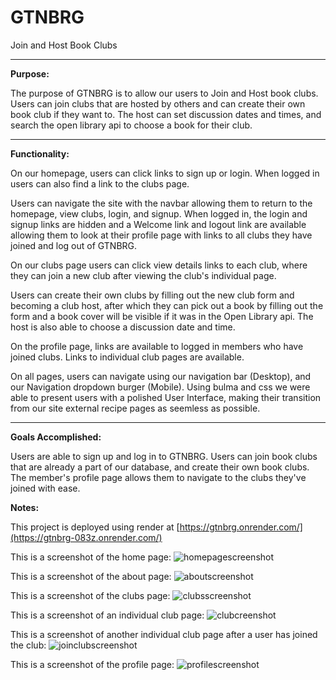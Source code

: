 # GTNBRG
Join and Host Book Clubs
<hr>

<strong>Purpose:</strong>

The purpose of GTNBRG is to allow our users to Join and Host book clubs. Users can join clubs that are hosted by others and can create their own book club if they want to. The host can set discussion dates and times, and search the open library api to choose a book for their club.
<hr>
<strong>Functionality:</strong>

On our homepage, users can click links to sign up or login. When logged in users can also find a link to the clubs page. 

Users can navigate the site with the navbar allowing them to return to the homepage, view clubs, login, and signup. When logged in, the login and signup links are hidden and a Welcome link and logout link are available allowing them to look at their profile page with links to all clubs they have joined and log out of GTNBRG.

On our clubs page users can click view details links to each club, where they can join a new club after viewing the club's individual page. 

Users can create their own clubs by filling out the new club form and becoming a club host, after which they can pick out a book  by filling out the form and a book cover will be visible if it was in the Open Library api. The host is also able to choose a discussion date and time. 

On the profile page, links are available to logged in members who have joined clubs. Links to individual club pages are available.

On all pages, users can navigate using our navigation bar (Desktop), and our Navigation dropdown burger (Mobile). Using bulma and css we were able to present users with a polished User Interface, making their transition from our site external recipe pages as seemless as possible.
<hr>

<strong>Goals Accomplished:</strong>

Users are able to sign up and log in to GTNBRG. Users can join book clubs that are already a part of our database, and create their own book clubs. The member's profile page allows them to navigate to the clubs they've joined with ease. 

<strong>Notes:</strong>


This project is deployed using render at [https://gtnbrg.onrender.com/](https://gtnbrg-083z.onrender.com/)

This is a screenshot of the home page:
![homepagescreenshot](readmescreenshots/homepage.png)

This is a screenshot of the about page:
![aboutscreenshot](readmescreenshots/about.png)

This is a screenshot of the clubs page:
![clubsscreenshot](readmescreenshots/clubspage.png)

This is a screenshot of an individual club page:
![clubcreenshot](readmescreenshots/exampleClubPage.png)

This is a screenshot of another individual club page after a user has joined the club:
![joinclubscreenshot](readmescreenshots/joiningaclub.png)

This is a screenshot of the profile page:
![profilescreenshot](readmescreenshots/profile.png)

